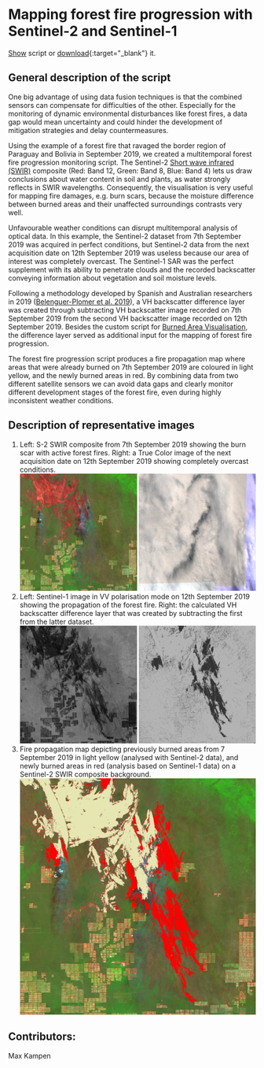 
# Mapping forest fire progression with Sentinel-2 and Sentinel-1
  
<a href="#" id='togglescript'>Show</a> script or [download](script.js){:target="_blank"} it.  
<div id='script_view' style="display:none">  
{% highlight javascript %}  
{% include_relative script.js %}  
{% endhighlight %}  
  
</div>  
  
 
  
## General description of the script  

One big advantage of using data fusion techniques is that the combined sensors can compensate for difficulties of the other.
Especially for the monitoring of dynamic environmental disturbances like forest fires, a data gap would mean uncertainty and could hinder the development of mitigation strategies and delay countermeasures.

Using the example of a forest fire that ravaged the border region of Paraguay and Bolivia in September 2019, we created a multitemporal forest fire progression monitoring script.
The Sentinel-2 [Short wave infrared (SWIR)](https://custom-scripts.sentinel-hub.com/sentinel-2/composites/) composite (Red: Band 12, Green: Band 8, Blue: Band 4) lets us draw conclusions about water content in soil and plants, as water strongly reflects in SWIR wavelengths.
Consequently, the visualisation is very useful for mapping fire damages, e.g. burn scars, because the moisture difference between burned areas and their unaffected surroundings contrasts very well.

Unfavourable weather conditions can disrupt multitemporal analysis of optical data.
In this example, the Sentinel-2 dataset from 7th September 2019 was acquired in perfect conditions, but Sentinel-2 data from the next acquisition date on 12th September 2019 was useless because our area of interest was completely overcast.
The Sentinel-1 SAR was the perfect supplement with its ability to penetrate clouds and the recorded backscatter conveying information about vegetation and soil moisture levels.

Following a methodology developed by Spanish and Australian researchers in 2019 ([Belenguer-Plomer et al. 2019](https://www.sciencedirect.com/science/article/pii/S0034425719303645?via%3Dihub)), a VH backscatter difference layer was created through subtracting VH backscatter image recorded on 7th September 2019 from the second VH backscatter image recorded on 12th September 2019.
Besides the custom script for [Burned Area Visualisation](https://custom-scripts.sentinel-hub.com/sentinel-2/burned_area_ms/), the difference layer served as additional input for the mapping of forest fire progression.

The forest fire progression script produces a fire propagation map where areas that were already burned on 7th September 2019 are coloured in light yellow, and the newly burned areas in red.
By combining data from two different satellite sensors we can avoid data gaps and clearly monitor different development stages of the forest fire, even during highly inconsistent weather conditions.

## Description of representative images  
  
1. Left: S-2 SWIR composite from 7th September 2019 showing the burn scar with active forest fires. Right: a True Color image of the next acquisition date on 12th September 2019 showing completely overcast conditions.
![NDBI](fig/im1.png)   
2. Left: Sentinel-1 image in VV polarisation mode on 12th September 2019 showing the propagation of the forest fire. Right: the calculated VH backscatter difference layer that was created by subtracting the first from the latter dataset. 
![NDBI_map](fig/im2.png)  
3. Fire propagation map depicting previously burned areas from 7 September 2019 in light yellow (analysed with Sentinel-2 data), and newly burned areas in red (analysis based on Sentinel-1 data) on a Sentinel-2 SWIR composite background. 
![RGB](fig/im3.png)  

## Contributors:  
Max Kampen
